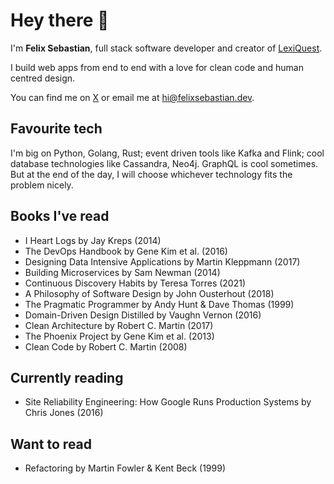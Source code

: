 # Hey there 👋

I'm **Felix Sebastian**, full stack software developer and creator of [LexiQuest](https://lexiquest.app).

I build web apps from end to end with a love for clean code and human centred design.

You can find me on [X](https://twitter.com/felixs256) or email me at [hi@felixsebastian.dev](mailto:hi@felixsebastian.dev).

## Favourite tech

I'm big on Python, Golang, Rust; event driven tools like Kafka and Flink; cool database technologies like Cassandra, Neo4j. GraphQL is cool sometimes. But at the end of the day, I will choose whichever technology fits the problem nicely.

## Books I've read
- I Heart Logs by Jay Kreps (2014)
- The DevOps Handbook by Gene Kim et al. (2016)
- Designing Data Intensive Applications by Martin Kleppmann (2017)
- Building Microservices by Sam Newman (2014)
- Continuous Discovery Habits by Teresa Torres (2021)
- A Philosophy of Software Design by John Ousterhout (2018)
- The Pragmatic Programmer by Andy Hunt & Dave Thomas (1999)
- Domain-Driven Design Distilled by Vaughn Vernon (2016)
- Clean Architecture by Robert C. Martin (2017)
- The Phoenix Project by Gene Kim et al. (2013)
- Clean Code by Robert C. Martin (2008)

## Currently reading
- Site Reliability Engineering: How Google Runs Production Systems by Chris Jones (2016)

## Want to read
- Refactoring by Martin Fowler & Kent Beck (1999)
